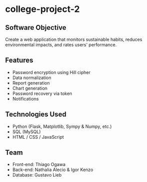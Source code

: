 # college-project-2

## Software Objective
Create a web application that monitors sustainable habits, reduces environmental impacts, and rates users' performance.

## Features
- Password encryption using Hill cipher  
- Data normalization  
- Report generation  
- Chart generation  
- Password recovery via token  
- Notifications  

## Technologies Used
- Python (Flask, Matplotlib, Sympy & Numpy, etc.)  
- SQL (MySQL)  
- HTML / CSS / JavaScript  

## Team
- Front-end: Thiago Ogawa  
- Back-end: Nathalia Alecio & Igor Kenzo  
- Database: Gustavo Lieb
